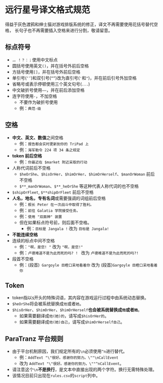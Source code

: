 # 远行星号译文格式规范

得益于灰色渡鸦和绅士猫对游戏排版系统的修正，译文不再需要使用花括号替代空格，
长句子也不再需要插入空格来进行分割，敬请留意。

## 标点符号

- `，。！？：；`使用中文标点
- 圆括号使用英文`()`，并在括号外前后空格
- 方括号使用`[]`，并在括号外前后空格
- 单引号(`‘’`)和双引号(`“”`)改为直引号(`'`和`"`)，并在前后引号外加空格
- 省略号或表示停顿使用三个英文句号(`...`)
- 中文破折号使用`——`，并在前后添加空格
- 连字符使用`-`，不加空格
  - 不要作为破折号使用
  - 例：`典范-级`

## 空格

- **中文、英文、数值**之间空格
  - 例：`报告都会实时更新到你的 TriPad 上`
  - 例：`海军勒令 224 项 34 条之规定`
- **token 前后空格**
  - 例：`你最近在 $market 附近采取的行动`
- 人称代词前后不空格
  - `$heOrShe`、`$hisOrHer`、`$himOrHer`、`$himOrHerself`、`$manOrWoman` 前后不空格
  - `$**_manOrWoman`、`$**_heOrShe` 等这种代表人称代词的也不空格
- `$shipOrFleet`, `$**shipOrFleet` 前后不空格
- **人名，地名，专有名词**或需要强调的词组前后空格
    - 例：`舰长 Peter 在一次战斗中取得了胜利。`
    - 例：`前往 Galatia 学院接受任务。`
    - 例：`使用 "双面神" 装置`
    - 但在如果标点符号前，则后面不空格。
        - 例：`目标是 Jangala !` 改为 `目标是 Jangala!`
- **不能连续空格**
- 连续的标点中间不空格
    - 例：` "啊，是您! " ` 改为 ` "啊，是您!" `
    - 例：`卢德难道不是为此而死的吗? ! ` 改为 `卢德难道不是为此而死的吗?! `
- 段首不空格
    - 例：(段首)` Gargoyle 目瞪口呆地看着你` 改为 (段首)`Gargoyle 目瞪口呆地看着你`

## Token

- token指以`$`开头的特殊词语，其内容在游戏运行过程中由系统动态替换。
- `$heOrShe`将会被系统替换成`他`或者`她`。
- `$hisOrHer`、`$himOrHer`、`$himOrHerself`**也会被系统替换成`他`或者`她`**。
    - 如果需要翻译成`他(她)的`，请写成`$hisOrHer的`。
    - 如果需要翻译成`他(她)自己`，请写成`$himOrHerself自己`。

## ParaTranz 平台规则

- 由于平台机制原因，我们规定所有的`\n`必须使用`^n`进行替代。
    - 例：`AddText "\"很好。感谢你的努力。\""\nCallEvent` 
    - 改为
      `AddText "\"很好。感谢你的努力。\""^nCallEvent`。
- 请注意这个`\n`**不是换行**，是文本中直接出现的两个字符。换行无需特殊处理。
- 该情况目前只出现在`rules.csv`的`script`列中。